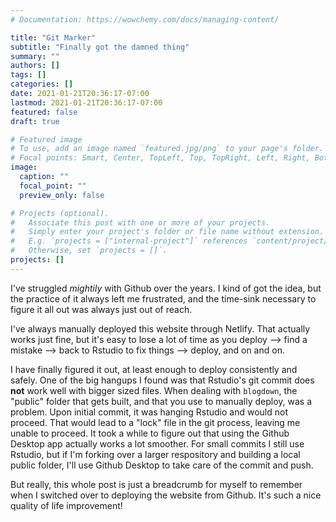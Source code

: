 ```yaml
---
# Documentation: https://wowchemy.com/docs/managing-content/

title: "Git Marker"
subtitle: "Finally got the damned thing"
summary: ""
authors: []
tags: []
categories: []
date: 2021-01-21T20:36:17-07:00
lastmod: 2021-01-21T20:36:17-07:00
featured: false
draft: true

# Featured image
# To use, add an image named `featured.jpg/png` to your page's folder.
# Focal points: Smart, Center, TopLeft, Top, TopRight, Left, Right, BottomLeft, Bottom, BottomRight.
image:
  caption: ""
  focal_point: ""
  preview_only: false

# Projects (optional).
#   Associate this post with one or more of your projects.
#   Simply enter your project's folder or file name without extension.
#   E.g. `projects = ["internal-project"]` references `content/project/deep-learning/index.md`.
#   Otherwise, set `projects = []`.
projects: []
---
```


I've struggled *mightily* with Github over the years. I kind of got the idea, but the practice of it always left me frustrated, and the time-sink necessary to figure it all out was always just out of reach. 

I've always manually deployed this website through Netlify. That actually works just fine, but it's easy to lose a lot of time as you deploy --> find a mistake --> back to Rstudio to fix things --> deploy, and on and on. 

I have finally figured it out, at least enough to deploy consistently and safely. One of the big hangups I found was that Rstudio's git commit does **not** work well with bigger sized files. When dealing with `blogdown`, the "public" folder that gets built, and that you use to manually deploy, was a problem. Upon initial commit, it was hanging Rstudio and would not proceed. That would lead to a "lock" file in the git process, leaving me unable to proceed. It took a while to figure out that using the Github Desktop app actually works a lot smoother. For small commits I still use Rstudio, but if I'm forking over a larger respository and building a local public folder, I'll use Github Desktop to take care of the commit and push.

But really, this whole post is just a breadcrumb for myself to remember when I switched over to deploying the website from Github. It's such a nice quality of life improvement!